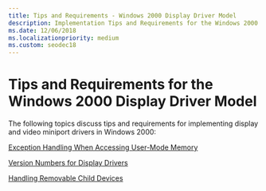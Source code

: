 ```yaml
---
title: Tips and Requirements - Windows 2000 Display Driver Model
description: Implementation Tips and Requirements for the Windows 2000 Display Driver Model
ms.date: 12/06/2018
ms.localizationpriority: medium
ms.custom: seodec18
---
```


# Tips and Requirements for the Windows 2000 Display Driver Model


The following topics discuss tips and requirements for implementing display and video miniport drivers in Windows 2000:

[Exception Handling When Accessing User-Mode Memory](exception-handling-when-accessing-user-mode-memory.md)

[Version Numbers for Display Drivers](version-numbers-for-display-drivers.md)

[Handling Removable Child Devices](handling-removable-child-devices.md)

 

 





